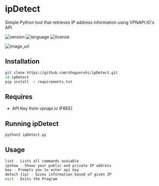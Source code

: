 # ipDetect
Simple Python tool that retrieves IP address information using VPNAPI.IO's API

![version](https://img.shields.io/badge/version-1.0-blue?style=plastic)
![language](https://img.shields.io/badge/language-Python3-green?style=plastic)
![license](https://img.shields.io/badge/license-MIT-red?style=plastic)

![image_url](https://github.com/xkingrohi/ipDetect/blob/main/ipdetect_mimg.png)

## Installation
```bash
git clone https://github.com/shogunrohi/ipDetect.git
cd ipDetect
pip install -r requirements.txt
```

## Requires 
- API Key from vpnapi.io (FREE)

## Running ipDetect
```bash
python3 ipDetect.py
```
## Usage
```bash
list - Lists all commands avaiable
ipshow - Shows your public and private IP address
key - Prompts you to enter api key
detect (ip) - Gives information based of given IP
exit - Exits the Program
```

